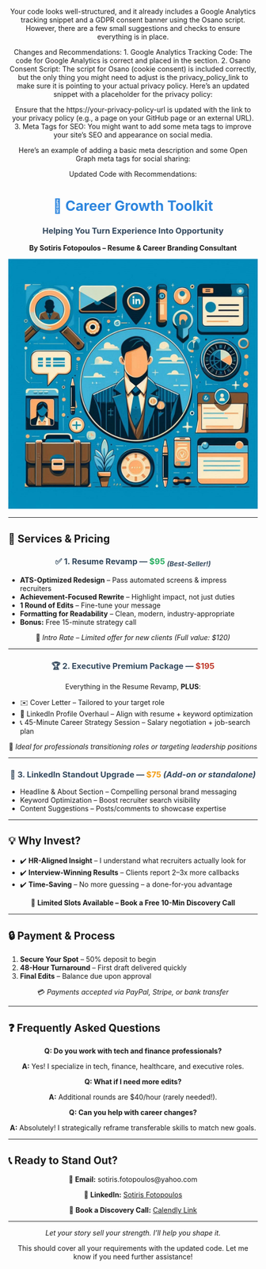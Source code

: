 Your code looks well-structured, and it already includes a Google Analytics tracking snippet and a GDPR consent banner using the Osano script. However, there are a few small suggestions and checks to ensure everything is in place.

Changes and Recommendations:
	1.	Google Analytics Tracking Code: The code for Google Analytics is correct and placed in the <head> section.
	2.	Osano Consent Script: The script for Osano (cookie consent) is included correctly, but the only thing you might need to adjust is the privacy_policy_link to make sure it is pointing to your actual privacy policy. Here’s an updated snippet with a placeholder for the privacy policy:

<script type="text/javascript" src="https://cdn.cookielaw.org/consent/2/uk/consent.js"></script>
<script type="text/javascript">
  window.addEventListener("load", function() {
    CookieConsent.init({
      "notice_banner_type": "simple", // Banner style
      "consent_type": "explicit", // Explicit consent required
      "privacy_policy_link": "https://your-privacy-policy-url", // Replace with your actual privacy policy URL
      "location": "bottom", // Banner position
      "cookie_expiration_days": 30 // Cookie expiration duration
    });
  });
</script>

Ensure that the https://your-privacy-policy-url is updated with the link to your privacy policy (e.g., a page on your GitHub page or an external URL).
	3.	Meta Tags for SEO: You might want to add some meta tags to improve your site’s SEO and appearance on social media.

Here’s an example of adding a basic meta description and some Open Graph meta tags for social sharing:

<meta name="description" content="Resume & Career Branding services by Sotiris Fotopoulos to help you land your dream job with an impactful resume.">
<meta property="og:title" content="Career Growth Toolkit - Resume Services">
<meta property="og:description" content="Helping you turn experience into opportunity with expert resume services.">
<meta property="og:image" content="URL_to_image.jpg"> <!-- Optional: Add image URL for social media preview -->
<meta property="og:url" content="https://sotiris-linkedin.github.io/resume-services/">
<meta name="twitter:card" content="summary_large_image">

Updated Code with Recommendations:

<!DOCTYPE html>
<html lang="en">
<head>
  <meta charset="UTF-8">
  <meta name="viewport" content="width=device-width, initial-scale=1.0">
  <meta name="description" content="Resume & Career Branding services by Sotiris Fotopoulos to help you land your dream job with an impactful resume.">
  <meta property="og:title" content="Career Growth Toolkit - Resume Services">
  <meta property="og:description" content="Helping you turn experience into opportunity with expert resume services.">
  <meta property="og:image" content="IMG_0268.jpeg"> <!-- Optional: Add image URL for social media preview -->
  <meta property="og:url" content="https://sotiris-linkedin.github.io/resume-services/">
  <meta name="twitter:card" content="summary_large_image">
  <title>Career Growth Toolkit</title>
  <style>
    h1 { color: #2e86de; text-align: center; }
    h3 { color: #34495e; text-align: center; }
    p { text-align: center; }
  </style>
  <!-- Google tag (gtag.js) -->
  <script async src="https://www.googletagmanager.com/gtag/js?id=G-JCDKK74QZV"></script>
  <script>
    window.dataLayer = window.dataLayer || [];
    function gtag(){dataLayer.push(arguments);}
    gtag('js', new Date());
    gtag('config', 'G-JCDKK74QZV');
  </script>
</head>
<body>
  <h1>💼 Career Growth Toolkit</h1>
  <h3>Helping You Turn Experience Into Opportunity</h3>
  <p><b>By Sotiris Fotopoulos – Resume & Career Branding Consultant</b></p>
  <p>
    <img src="IMG_0268.jpeg" alt="Career Branding Visual" width="600" />
  </p>

  <hr>

  <h2>🚀 Services & Pricing</h2>
  <h3>✅ 1. Resume Revamp — <span style="color:#27ae60;">$95</span> <sub><i>(Best-Seller!)</i></sub></h3>
  <ul>
    <li><b>ATS-Optimized Redesign</b> – Pass automated screens & impress recruiters</li>
    <li><b>Achievement-Focused Rewrite</b> – Highlight impact, not just duties</li>
    <li><b>1 Round of Edits</b> – Fine-tune your message</li>
    <li><b>Formatting for Readability</b> – Clean, modern, industry-appropriate</li>
    <li><b>Bonus:</b> Free 15-minute strategy call</li>
  </ul>
  <p>🔹 <i>Intro Rate – Limited offer for new clients (Full value: $120)</i></p>

  <hr>

  <h3>🏆 2. Executive Premium Package — <span style="color:#c0392b;">$195</span></h3>
  <p>Everything in the Resume Revamp, <b>PLUS</b>:</p>
  <ul>
    <li>✉️ Cover Letter – Tailored to your target role</li>
    <li>🔗 LinkedIn Profile Overhaul – Align with resume + keyword optimization</li>
    <li>📞 45-Minute Career Strategy Session – Salary negotiation + job-search plan</li>
  </ul>
  <p>🔹 <i>Ideal for professionals transitioning roles or targeting leadership positions</i></p>

  <hr>

  <h3>🔗 3. LinkedIn Standout Upgrade — <span style="color:#f39c12;">$75</span> <i>(Add-on or standalone)</i></h3>
  <ul>
    <li>Headline & About Section – Compelling personal brand messaging</li>
    <li>Keyword Optimization – Boost recruiter search visibility</li>
    <li>Content Suggestions – Posts/comments to showcase expertise</li>
  </ul>

  <hr>

  <h2>💡 Why Invest?</h2>
  <ul>
    <li>✔️ <b>HR-Aligned Insight</b> – I understand what recruiters actually look for</li>
    <li>✔️ <b>Interview-Winning Results</b> – Clients report 2–3x more callbacks</li>
    <li>✔️ <b>Time-Saving</b> – No more guessing – a done-for-you advantage</li>
  </ul>
  <p>🎯 <b>Limited Slots Available – Book a Free 10-Min Discovery Call</b></p>

  <hr>

  <h2>🔒 Payment & Process</h2>
  <ol>
    <li><b>Secure Your Spot</b> – 50% deposit to begin</li>
    <li><b>48-Hour Turnaround</b> – First draft delivered quickly</li>
    <li><b>Final Edits</b> – Balance due upon approval</li>
  </ol>
  <p>💳 <i>Payments accepted via PayPal, Stripe, or bank transfer</i></p>

  <hr>

  <h2>❓ Frequently Asked Questions</h2>
  <p><b>Q: Do you work with tech and finance professionals?</b></p>
  <p><b>A:</b> Yes! I specialize in tech, finance, healthcare, and executive roles.</p>
  <p><b>Q: What if I need more edits?</b></p>
  <p><b>A:</b> Additional rounds are $40/hour (rarely needed!).</p>
  <p><b>Q: Can you help with career changes?</b></p>
  <p><b>A:</b> Absolutely! I strategically reframe transferable skills to match new goals.</p>

  <hr>

  <h2>📞 Ready to Stand Out?</h2>
  <p>📧 <b>Email:</b> sotiris.fotopoulos@yahoo.com</p>
  <p>🔗 <b>LinkedIn:</b> <a href="https://www.linkedin.com/in/sotiris-fotopoulos/">Sotiris Fotopoulos</a></p>
  <p>📅 <b>Book a Discovery Call:</b> <a href="https://calendly.com/sotirios-fotopoulos-xkkm/request-for-services">Calendly Link</a></p>

  <hr>

  <p align="center"><i>Let your story sell your strength. I’ll help you shape it.</i></p>

  <!-- Cookie Consent -->
  <script type="text/javascript" src="https://cdn.cookielaw.org/consent/2/uk/consent.js"></script>
  <script type="text/javascript">
    window.addEventListener("load", function() {
      CookieConsent.init({
        "notice_banner_type": "simple",
        "consent_type": "explicit",
        "privacy_policy_link": "https://cmp.osano.com/q2764AyhhN/4e80b84c-1cbb-421a-81ea-c49021868285/osano.js", // Make sure to update
        "location": "bottom",
        "cookie_expiration_days": 30
      });
    });
  </script>
</body>
</html>

This should cover all your requirements with the updated code. Let me know if you need further assistance!